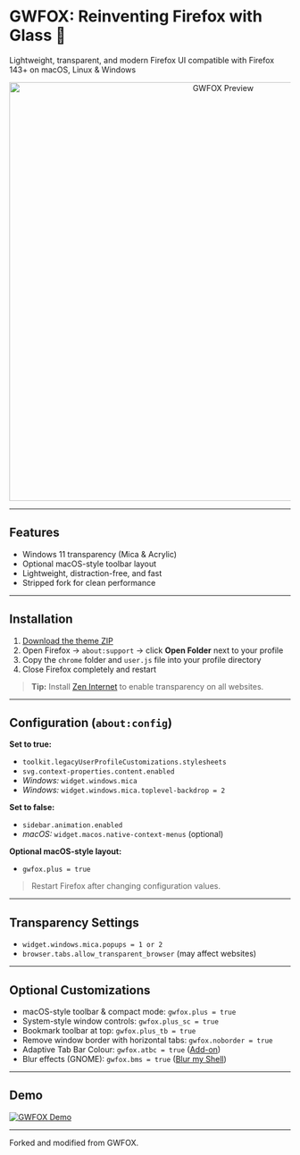 # GWFOX: Reinventing Firefox with Glass 🦊
Lightweight, transparent, and modern Firefox UI compatible with Firefox 143+ on macOS, Linux & Windows

<p align="center">
  <img src="https://github.com/rakhalfps/gwfox-css/blob/a48c59d71b99a00244582478ce7df9ab29cbfebe/Media/PREVIEW.png?raw=true" alt="GWFOX Preview" width="750">
</p>

---

## Features
- Windows 11 transparency (Mica & Acrylic)  
- Optional macOS-style toolbar layout  
- Lightweight, distraction-free, and fast  
- Stripped fork for clean performance  

---

## Installation
1. [Download the theme ZIP](https://github.com/rakhalfps/gwfox-css/releases)  
2. Open Firefox → `about:support` → click **Open Folder** next to your profile  
3. Copy the `chrome` folder and `user.js` file into your profile directory  
4. Close Firefox completely and restart  

> **Tip:** Install [Zen Internet](https://addons.mozilla.org/en-US/firefox/addon/zen-internet/) to enable transparency on all websites.  

---

## Configuration (`about:config`)

**Set to true:**  
- `toolkit.legacyUserProfileCustomizations.stylesheets`  
- `svg.context-properties.content.enabled`  
- _Windows:_ `widget.windows.mica`  
- _Windows:_ `widget.windows.mica.toplevel-backdrop = 2`  

**Set to false:**  
- `sidebar.animation.enabled`  
- _macOS:_ `widget.macos.native-context-menus` (optional)  

**Optional macOS-style layout:**  
- `gwfox.plus = true`  

> Restart Firefox after changing configuration values.

---

## Transparency Settings
- `widget.windows.mica.popups = 1 or 2`  
- `browser.tabs.allow_transparent_browser` (may affect websites)  

---

## Optional Customizations
- macOS-style toolbar & compact mode: `gwfox.plus = true`  
- System-style window controls: `gwfox.plus_sc = true`  
- Bookmark toolbar at top: `gwfox.plus_tb = true`  
- Remove window border with horizontal tabs: `gwfox.noborder = true`  
- Adaptive Tab Bar Colour: `gwfox.atbc = true` ([Add-on](https://addons.mozilla.org/firefox/addon/adaptive-tab-bar-colour))  
- Blur effects (GNOME): `gwfox.bms = true` ([Blur my Shell](https://extensions.gnome.org/extension/3193/blur-my-shell))  

---

## Demo
[![GWFOX Demo](https://github.com/rakhalfps/gwfox-css/blob/a48c59d71b99a00244582478ce7df9ab29cbfebe/Media/PREVIEW.png?raw=true)](https://github.com/user-attachments/assets/193190a8-9bbe-4c23-818b-508e9927f636)

---

Forked and modified from GWFOX.
